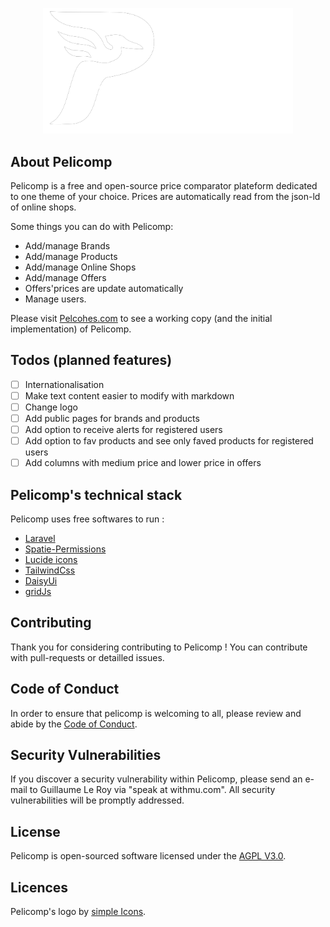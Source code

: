 <p align="center">
        <img 
            src="https://raw.githubusercontent.com/atlza/pelicomp/main/resources/imgs/logo_white.png" 
            width="400" 
            alt="Pelicomp Logo">
</p>

## About Pelicomp

Pelicomp is a free and open-source price comparator plateform dedicated to one theme of your choice.
Prices are automatically read from the json-ld of online shops.

Some things you can do with Pelicomp:
- Add/manage Brands
- Add/manage Products
- Add/manage Online Shops
- Add/manage Offers
- Offers'prices are update automatically 
- Manage users.

Please visit [Pelcohes.com](https://peloches.com) to see a working copy (and the initial implementation) of Pelicomp.

## Todos (planned features)
- [ ] Internationalisation
- [ ] Make text content easier to modify with markdown
- [ ] Change logo
- [ ] Add public pages for brands and products 
- [ ] Add option to receive alerts for registered users
- [ ] Add option to fav products and see only faved products for registered users
- [ ] Add columns with medium price and lower price in offers

## Pelicomp's technical stack

Pelicomp uses free softwares to run :

- [Laravel](https://laravel.com)
- [Spatie-Permissions](https://spatie.be/docs/laravel-permission/v6/introduction)
- [Lucide icons](https://spatie.be/docs/laravel-permission/v6/introduction)
- [TailwindCss](https://tailwindcss.com)
- [DaisyUi](https://daisyui.com)
- [gridJs](https://gridjs.io)

## Contributing

Thank you for considering contributing to Pelicomp ! 
You can contribute with pull-requests or detailled issues.

## Code of Conduct

In order to ensure that pelicomp is welcoming to all, please review and abide by the [Code of Conduct](https://github.com/atlza/pelicomp?tab=coc-ov-file).

## Security Vulnerabilities

If you discover a security vulnerability within Pelicomp, please send an e-mail to Guillaume Le Roy via "speak at withmu.com". All security vulnerabilities will be promptly addressed.

## License

Pelicomp is open-sourced software licensed under the [AGPL V3.0](https://opensource.org/license/agpl-v3).

## Licences
Pelicomp's logo by [simple Icons](https://simpleicons.org/?q=pelican).
